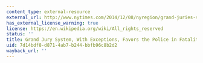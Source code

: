 ```yaml
---
content_type: external-resource
external_url: http://www.nytimes.com/2014/12/08/nyregion/grand-juries-seldom-charge-police-officers-in-fatal-actions.html?hp&action=click&pgtype=Homepage&module=photo-spot-region&region=top-news&WT.nav=top-news&_r=0
has_external_license_warning: true
license: https://en.wikipedia.org/wiki/All_rights_reserved
status: ''
title: Grand Jury System, With Exceptions, Favors the Police in Fatalities
uid: 7d14bdf8-d871-4ab7-b244-bbfb96c8b2d2
wayback_url: ''
---
```

